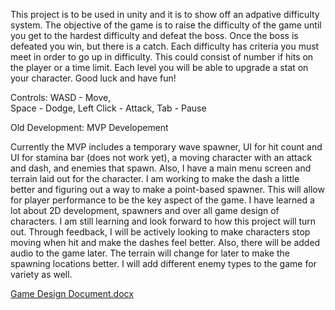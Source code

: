 This project is to be used in unity and it is to show off an adpative difficulty system.
The objective of the game is to raise the difficulty of the game until you get to the hardest difficulty and defeat the boss. 
Once the boss is defeated you win, but there is a catch.
Each difficulty has criteria you must meet in order to go up in difficulty.
This could consist of number if hits on the player or a time limit. 
Each level you will be able to upgrade a stat on your character.
Good luck and have fun!

Controls:
WASD - Move, 	
Space - Dodge, 
Left Click - Attack, 
Tab - Pause

Old Development: 
MVP Developement

Currently the MVP includes a temporary wave spawner, UI for hit count and UI for stamina bar (does not work yet), a moving character with an attack and dash, and enemies that spawn.
Also, I have a main menu screen and terrain laid out for the character. 
I am working to make the dash a little better and figuring out a way to make a point-based spawner. This will allow for player performance to be the key aspect of the game.
I have learned a lot about 2D development, spawners and over all game design of characters. I am still learning and look forward to how this project will turn out. 
Through feedback, I will be actively looking to make characters stop moving when hit and make the dashes feel better. Also, there will be added audio to the game later. 
The terrain will change for later to make the spawning locations better. I will add different enemy types to the game for variety as well. 

[Game Design Document.docx](https://github.com/user-attachments/files/18917411/Game.Design.Document.docx)

